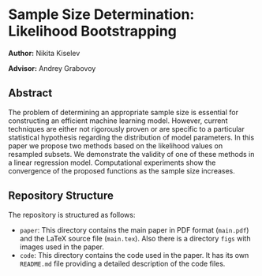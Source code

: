 # Sample Size Determination: Likelihood Bootstrapping

**Author:** Nikita Kiselev

**Advisor:** Andrey Grabovoy

## Abstract
The problem of determining an appropriate sample size is essential for constructing an efficient machine learning model. 
However, current techniques are either not rigorously proven or are specific to a particular statistical hypothesis regarding the distribution of model parameters. 
In this paper we propose two methods based on the likelihood values on resampled subsets. 
We demonstrate the validity of one of these methods in a linear regression model. 
Computational experiments show the convergence of the proposed functions as the sample size increases.

## Repository Structure
The repository is structured as follows:
- `paper`: This directory contains the main paper in PDF format (`main.pdf`) and the LaTeX source file (`main.tex`). Also there is a directory `figs` with images used in the paper.
- `code`: This directory contains the code used in the paper. It has its own `README.md` file providing a detailed description of the code files.
